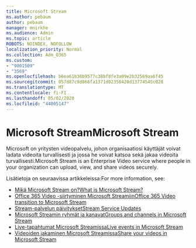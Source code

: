 ```yaml
---
title: Microsoft Stream
ms.author: pebaum
author: pebaum
manager: mnirkhe
ms.audience: Admin
ms.topic: article
ROBOTS: NOINDEX, NOFOLLOW
localization_priority: Normal
ms.collection: Adm_O365
ms.custom:
- "9001509"
- "3569"
ms.openlocfilehash: b6ea61b36b9577c38bf8fe3a09e2b32569aa6f45
ms.sourcegitcommit: 057d87c9d866fa1371d02350420d13774545c028
ms.translationtype: MT
ms.contentlocale: fi-FI
ms.lasthandoff: 05/02/2020
ms.locfileid: "44005147"
---
```

# <a name="microsoft-stream"></a><span data-ttu-id="ada58-102">Microsoft Stream</span><span class="sxs-lookup"><span data-stu-id="ada58-102">Microsoft Stream</span></span>

<span data-ttu-id="ada58-103">Microsoft on yritysten videopalvelu, johon organisaatiosi käyttäjät voivat ladata videoita turvallisesti ja jossa he voivat katsoa sekä jakaa videoita turvallisesti.</span><span class="sxs-lookup"><span data-stu-id="ada58-103">Microsoft Stream is an Enterprise Video service where people in your organization can upload, view, and share videos securely.</span></span> 

<span data-ttu-id="ada58-104">Lisätietoja on seuraavissa artikkeleissa:</span><span class="sxs-lookup"><span data-stu-id="ada58-104">For more information, see:</span></span>

- [<span data-ttu-id="ada58-105">Mikä Microsoft Stream on?</span><span class="sxs-lookup"><span data-stu-id="ada58-105">What is Microsoft Stream?</span></span>](https://docs.microsoft.com/stream/overview)
- [<span data-ttu-id="ada58-106">Office 365 Video -siirtyminen Microsoft Streamiin</span><span class="sxs-lookup"><span data-stu-id="ada58-106">Office 365 Video transition to Microsoft Stream</span></span>](https://docs.microsoft.com/stream/migrate-from-office-365)
- [<span data-ttu-id="ada58-107">Stream-palvelun päivitykset</span><span class="sxs-lookup"><span data-stu-id="ada58-107">Stream Service Updates</span></span>](https://techcommunity.microsoft.com/t5/microsoft-stream-service-updates/bd-p/StreamAnnouncements)
- [<span data-ttu-id="ada58-108">Microsoft Streamin ryhmät ja kanavat</span><span class="sxs-lookup"><span data-stu-id="ada58-108">Groups and channels in Microsoft Stream</span></span>](https://docs.microsoft.com/stream/groups-channels-organization)
- [<span data-ttu-id="ada58-109">Live-tapahtumat Microsoft Streamissa</span><span class="sxs-lookup"><span data-stu-id="ada58-109">Live events in Microsoft Stream</span></span>](https://docs.microsoft.com/stream/live-event-overview)
- [<span data-ttu-id="ada58-110">Videoiden jakaminen Microsoft Streamissa</span><span class="sxs-lookup"><span data-stu-id="ada58-110">Share your videos in Microsoft Stream</span></span>](https://docs.microsoft.com/stream/portal-share-video)
